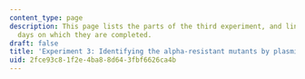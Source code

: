 ```yaml
---
content_type: page
description: This page lists the parts of the third experiment, and links to the lab
  days on which they are completed.
draft: false
title: 'Experiment 3: Identifying the alpha-resistant mutants by plasmid recovery'
uid: 2fce93c8-1f2e-4ba8-8d64-3fbf6626ca4b
---
```

